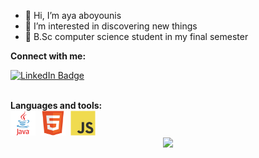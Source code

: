 - 👋 Hi, I’m aya aboyounis
- 👀 I’m interested in discovering new things
- 🌱 B.Sc computer science student in my final semester

<strong>Connect with me:</strong> <br> <div id="badges">
  <a href="https://www.linkedin.com/in/aya-aboyounis/">
    <img src="https://img.shields.io/badge/LinkedIn-blue?style=for-the-badge&logo=linkedin&logoColor=white" alt="LinkedIn Badge"/>
  </a>
</div>
<br>
<strong>Languages and tools:</strong>
<div>
  <img src="https://github.com/devicons/devicon/blob/master/icons/java/java-original-wordmark.svg" title="Java" alt="Java" width="40" height="40"/>&nbsp;
<img src="https://github.com/devicons/devicon/blob/master/icons/html5/html5-original.svg" title="HTML5" alt="HTML" width="40" height="40"/>&nbsp;
  <img src="https://github.com/devicons/devicon/blob/master/icons/javascript/javascript-original.svg" title="JavaScript" alt="JavaScript" width="40" height="40"/>&nbsp;
</div>
  <div id="header" align="center">
  <img src="https://media0.giphy.com/media/Dh5q0sShxgp13DwrvG/giphy.gif?cid=ecf05e47u54v5n8thf6u902w6i97dqt6n2lv4hzyc2vf23q3&rid=giphy.gif&ct=g" width="200"/>
</div>



<!---
ayaaboyounis/ayaaboyounis is a ✨ special ✨ repository because its `README.md` (this file) appears on your GitHub profile.
You can click the Preview link to take a look at your changes.
--->
